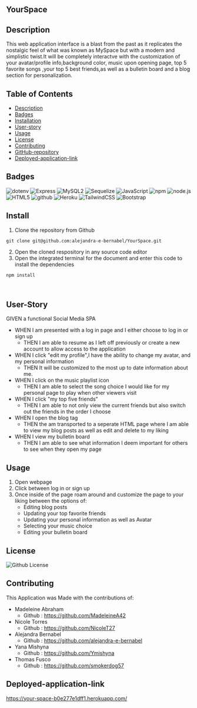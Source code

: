 ## YourSpace


## Description
This web application interface is a blast from the past as it replicates the nostalgic feel of what was known as MySpace but with a modern and simplistic twist.It will be completely interactve with the customization of your avatar/profile info,background color, music upon opening page, top 5 favorite songs ,your top 5 best friends,as well as a bulletin board and a blog section for personalization. 

## Table of Contents
- [Description](#description)
- [Badges](#badges)
- [Installation](#install)
- [User-story](#user-story)
- [Usage](#usage)
- [License](#license)
- [Contributing](#contributing)
- [GitHub-repository](#github-repository)
- [Deployed-application-link](#deployed-application-link)

## Badges
![dotenv](https://img.shields.io/badge/dotenv-blue.svg)
![Express](https://img.shields.io/badge/Express-red.svg)
![MySQL2](https://img.shields.io/badge/MySQL2-blue.svg)
![Sequelize](https://img.shields.io/badge/Sequelize-blue.svg)
![JavaScript](https://img.shields.io/badge/JavaScript-yellow.svg)
![npm](https://img.shields.io/badge/npm-6.14.4-blue.svg)
![node.js](https://img.shields.io/badge/node.js-12.0-green.svg)
![HTML5](https://img.shields.io/badge/html5-%23E34F26.svg?style=for-the-badge&logo=html5&logoColor=white)
![github](https://img.shields.io/badge/github-Profile-lightgrey.svg)
![Heroku](https://img.shields.io/badge/Heroku-App-blueviolet?logo=heroku)
![TailwindCSS](https://img.shields.io/badge/tailwindcss-%2338B2AC.svg?style=for-the-badge&logo=tailwind-css&logoColor=white)
![Bootstrap](https://img.shields.io/badge/bootstrap-%238511FA.svg?style=for-the-badge&logo=bootstrap&logoColor=white)


## Install
1. Clone the repository from Github
```
git clone git@github.com:alejandra-e-bernabel/YourSpace.git
```
2. Open the cloned respository in any source code editor
3. Open the integrated terminal for the document and enter this code to install the dependencies
```
npm install 
```
    
## User-Story
GIVEN a functional Social Media SPA 
- WHEN I am presented with a log in page and I either choose to log in or sign up
  -  THEN I am able to resume as I left off previously or create a new account to allow access to the application
- WHEN I click "edit my profile",I have the ability to change my avatar, and my personal information
  -  THEN It will be customized to the most up to date information about me.
- WHEN I click on the music playlist icon
  -  THEN I am able to select the song choice I would like for my personal page to play when other viewers visit 
- WHEN I click "my top five friends"
  -  THEN I am able to not only view the current friends but also switch out the friends in the order I choose
- WHEN I open the blog tag
  -  THEN the am transported to a seperate HTML page where I am able to view my blog posts as well as edit and delete to my liking
- WHEN I view my bulletin board
  -  THEN I am able to see what information I deem important for others to see when they open my page

## Usage
1. Open webpage
2. Click between log in or sign up 
3. Once inside of the page roam around and customize the page to your liking between the options of:
   - Editing blog posts
   - Updating your top favorite friends
   - Updating your personal information as well as Avatar
   - Selecting your music choice 
   - Editing your bulletin board  


## License
![Github License](https://img.shields.io/badge/License-MIT-blue.svg)

## Contributing
This Application was Made with the contributions of:
- Madeleine Abraham
  -  Github : https://github.com/MadeleineA42
- Nicole Torres 
    -  Github : https://github.com/NicoleT27
- Alejandra Bernabel 
    - Github : https://github.com/alejandra-e-bernabel
- Yana Mishyna 
    - Github : https://github.com/Ymishyna
- Thomas Fusco 
    - Github : https://github.com/smokerdog57


## Deployed-application-link
https://your-space-b0e277e1dff1.herokuapp.com/
